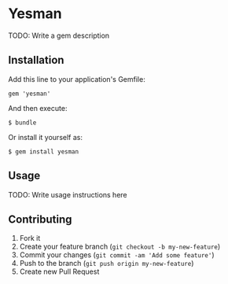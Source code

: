 # Yesman

TODO: Write a gem description

## Installation

Add this line to your application's Gemfile:

    gem 'yesman'

And then execute:

    $ bundle

Or install it yourself as:

    $ gem install yesman

## Usage

TODO: Write usage instructions here

## Contributing

1. Fork it
2. Create your feature branch (`git checkout -b my-new-feature`)
3. Commit your changes (`git commit -am 'Add some feature'`)
4. Push to the branch (`git push origin my-new-feature`)
5. Create new Pull Request
